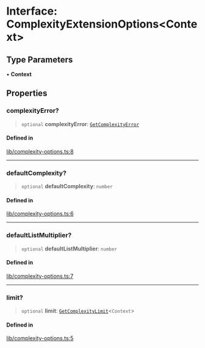 # Interface: ComplexityExtensionOptions\<Context\>

## Type Parameters

• **Context**

## Properties

### complexityError?

> `optional` **complexityError**: [`GetComplexityError`](../type-aliases/GetComplexityError.md)

#### Defined in

[lib/complexity-options.ts:8](https://github.com/andreisergiu98/baeta/blob/277f62f15bfdecc05d507a84e60b62e5bc08a747/packages/extension-complexity/lib/complexity-options.ts#L8)

***

### defaultComplexity?

> `optional` **defaultComplexity**: `number`

#### Defined in

[lib/complexity-options.ts:6](https://github.com/andreisergiu98/baeta/blob/277f62f15bfdecc05d507a84e60b62e5bc08a747/packages/extension-complexity/lib/complexity-options.ts#L6)

***

### defaultListMultiplier?

> `optional` **defaultListMultiplier**: `number`

#### Defined in

[lib/complexity-options.ts:7](https://github.com/andreisergiu98/baeta/blob/277f62f15bfdecc05d507a84e60b62e5bc08a747/packages/extension-complexity/lib/complexity-options.ts#L7)

***

### limit?

> `optional` **limit**: [`GetComplexityLimit`](../type-aliases/GetComplexityLimit.md)\<`Context`\>

#### Defined in

[lib/complexity-options.ts:5](https://github.com/andreisergiu98/baeta/blob/277f62f15bfdecc05d507a84e60b62e5bc08a747/packages/extension-complexity/lib/complexity-options.ts#L5)
